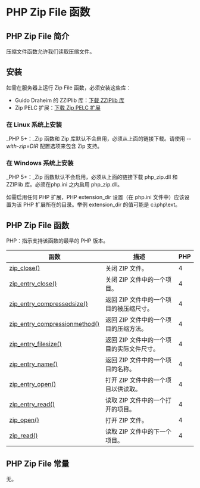 # PHP Zip File 函数




## PHP Zip File 简介

压缩文件函数允许我们读取压缩文件。

## 安装

如需在服务器上运行 Zip File 函数，必须安装这些库：

*   Guido Draheim 的 ZZIPlib 库：[下载 ZZIPlib 库](http://zziplib.sourceforge.net/download.html)
*   Zip PELC 扩展：[下载 Zip PELC 扩展](http://snaps.php.net/)

### 在 Linux 系统上安装

_PHP 5+：_Zip 函数和 Zip 库默认不会启用，必须从上面的链接下载。请使用 _--with-zip=DIR_ 配置选项来包含 Zip 支持。

### 在 Windows 系统上安装

_PHP 5+：_Zip 函数默认不会启用，必须从上面的链接下载 php_zip.dll 和 ZZIPlib 库。必须在php.ini 之内启用 php_zip.dll。

如需启用任何 PHP 扩展，PHP extension_dir 设置（在 php.ini 文件中）应该设置为该 PHP 扩展所在的目录。举例 extension_dir 的值可能是 c:\php\ext。

## PHP Zip File 函数

PHP：指示支持该函数的最早的 PHP 版本。

| 函数 | 描述 | PHP |
| --- | --- | --- |
| [zip_close()](func_zip_close.asp) | 关闭 ZIP 文件。 | 4 |
| [zip_entry_close()](func_zip_entry_close.asp) | 关闭 ZIP 文件中的一个项目。 | 4 |
| [zip_entry_compressedsize()](func_zip_entry_compressedsize.asp) | 返回 ZIP 文件中的一个项目的被压缩尺寸。 | 4 |
| [zip_entry_compressionmethod()](func_zip_entry_compressionmethod.asp) | 返回 ZIP 文件中的一个项目的压缩方法。 | 4 |
| [zip_entry_filesize()](func_zip_entry_filesize.asp) | 返回 ZIP 文件中的一个项目的实际文件尺寸。 | 4 |
| [zip_entry_name()](func_zip_entry_name.asp) | 返回 ZIP 文件中的一个项目的名称。 | 4 |
| [zip_entry_open()](func_zip_entry_open.asp) | 打开 ZIP 文件中的一个项目以供读取。 | 4 |
| [zip_entry_read()](func_zip_entry_read.asp) | 读取 ZIP 文件中的一个打开的项目。 | 4 |
| [zip_open()](func_zip_open.asp) | 打开 ZIP 文件。 | 4 |
| [zip_read()](func_zip_read.asp) | 读取 ZIP 文件中的下一个项目。 | 4 |

## PHP Zip File 常量

无。




